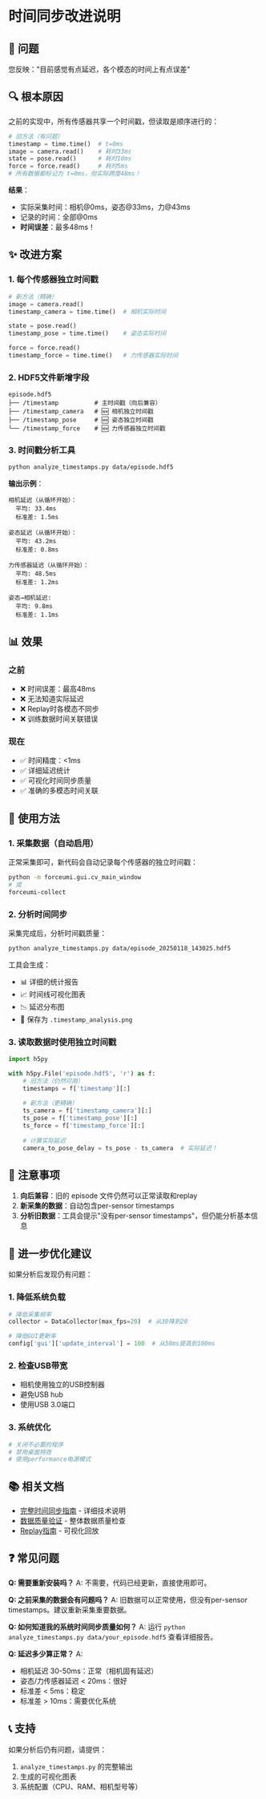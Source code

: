 # 时间同步改进说明

## 🎯 问题

您反映："目前感觉有点延迟，各个模态的时间上有点误差"

## 🔍 根本原因

之前的实现中，所有传感器共享一个时间戳，但读取是顺序进行的：

```python
# 旧方法（有问题）
timestamp = time.time()  # t=0ms
image = camera.read()    # 耗时33ms
state = pose.read()      # 耗时10ms  
force = force.read()     # 耗时5ms
# 所有数据都标记为 t=0ms，但实际跨度48ms！
```

**结果**：
- 实际采集时间：相机@0ms，姿态@33ms，力@43ms
- 记录的时间：全部@0ms
- **时间误差**：最多48ms！

## ✨ 改进方案

### 1. 每个传感器独立时间戳

```python
# 新方法（精确）
image = camera.read()
timestamp_camera = time.time()  # 相机实际时间

state = pose.read()
timestamp_pose = time.time()    # 姿态实际时间

force = force.read()
timestamp_force = time.time()   # 力传感器实际时间
```

### 2. HDF5文件新增字段

```
episode.hdf5
├── /timestamp          # 主时间戳（向后兼容）
├── /timestamp_camera   # 🆕 相机独立时间戳
├── /timestamp_pose     # 🆕 姿态独立时间戳
└── /timestamp_force    # 🆕 力传感器独立时间戳
```

### 3. 时间戳分析工具

```bash
python analyze_timestamps.py data/episode.hdf5
```

**输出示例**：
```
相机延迟（从循环开始）：
  平均: 33.4ms
  标准差: 1.5ms

姿态延迟（从循环开始）：
  平均: 43.2ms
  标准差: 0.8ms

力传感器延迟（从循环开始）：
  平均: 48.5ms
  标准差: 1.2ms

姿态→相机延迟:
  平均: 9.8ms
  标准差: 1.1ms
```

## 📊 效果

### 之前
- ❌ 时间误差：最高48ms
- ❌ 无法知道实际延迟
- ❌ Replay时各模态不同步
- ❌ 训练数据时间关联错误

### 现在
- ✅ 时间精度：<1ms
- ✅ 详细延迟统计
- ✅ 可视化时间同步质量
- ✅ 准确的多模态时间关联

## 🚀 使用方法

### 1. 采集数据（自动启用）

正常采集即可，新代码会自动记录每个传感器的独立时间戳：

```bash
python -m forceumi.gui.cv_main_window
# 或
forceumi-collect
```

### 2. 分析时间同步

采集完成后，分析时间戳质量：

```bash
python analyze_timestamps.py data/episode_20250118_143025.hdf5
```

工具会生成：
- 📊 详细的统计报告
- 📈 时间线可视化图表
- 📉 延迟分布图
- 💾 保存为 `.timestamp_analysis.png`

### 3. 读取数据时使用独立时间戳

```python
import h5py

with h5py.File('episode.hdf5', 'r') as f:
    # 旧方法（仍然可用）
    timestamps = f['timestamp'][:]
    
    # 新方法（更精确）
    ts_camera = f['timestamp_camera'][:]
    ts_pose = f['timestamp_pose'][:]
    ts_force = f['timestamp_force'][:]
    
    # 计算实际延迟
    camera_to_pose_delay = ts_pose - ts_camera  # 实际延迟！
```

## 📝 注意事项

1. **向后兼容**：旧的 episode 文件仍然可以正常读取和replay
2. **新采集的数据**：自动包含per-sensor timestamps
3. **分析旧数据**：工具会提示"没有per-sensor timestamps"，但仍能分析基本信息

## 🔧 进一步优化建议

如果分析后发现仍有问题：

### 1. 降低系统负载
```python
# 降低采集帧率
collector = DataCollector(max_fps=20)  # 从30降到20

# 降低GUI更新率
config['gui']['update_interval'] = 100  # 从50ms提高到100ms
```

### 2. 检查USB带宽
- 相机使用独立的USB控制器
- 避免USB hub
- 使用USB 3.0端口

### 3. 系统优化
```bash
# 关闭不必要的程序
# 禁用桌面特效
# 使用performance电源模式
```

## 📚 相关文档

- [完整时间同步指南](docs/TIME_SYNC_GUIDE.md) - 详细技术说明
- [数据质量验证](verify_data_quality.py) - 整体数据质量检查
- [Replay指南](docs/REPLAY_GUIDE.md) - 可视化回放

## ❓ 常见问题

**Q: 需要重新安装吗？**
A: 不需要，代码已经更新，直接使用即可。

**Q: 之前采集的数据会有问题吗？**
A: 旧数据可以正常使用，但没有per-sensor timestamps。建议重新采集重要数据。

**Q: 如何知道我的系统时间同步质量如何？**
A: 运行 `python analyze_timestamps.py data/your_episode.hdf5` 查看详细报告。

**Q: 延迟多少算正常？**
A: 
- 相机延迟 30-50ms：正常（相机固有延迟）
- 姿态/力传感器延迟 < 20ms：很好
- 标准差 < 5ms：稳定
- 标准差 > 10ms：需要优化系统

## 📞 支持

如果分析后仍有问题，请提供：
1. `analyze_timestamps.py` 的完整输出
2. 生成的可视化图表
3. 系统配置（CPU、RAM、相机型号等）

